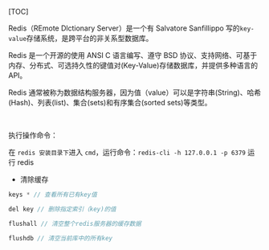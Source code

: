 [TOC]

Redis（REmote Dlctionary Server）是一个有 Salvatore Sanfillippo 写的`key-value`存储系统，是跨平台的非关系型数据库。

Redis 是一个开源的使用 ANSI C 语言编写、遵守 BSD 协议、支持网络、可基于内存、分布式、可选持久性的键值对(Key-Value)存储数据库，并提供多种语言的 API。

Redis 通常被称为数据结构服务器，因为值（value）可以是字符串(String)、哈希(Hash)、列表(list)、集合(sets)和有序集合(sorted sets)等类型。

&nbsp;

执行操作命令：

在 `redis 安装目录下`进入 `cmd`，运行命令：`redis-cli -h 127.0.0.1 -p 6379` 运行 redis

- 清除缓存

```js
keys * // 查看所有已有key值

del key // 删除指定索引（key)的值

flushall // 清空整个redis服务器的缓存数据

flushdb // 清空当前库中的所有key
```
